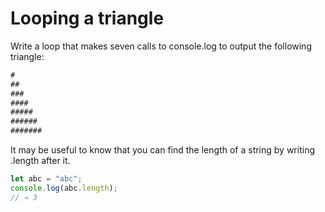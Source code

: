 # Looping a triangle

Write a loop that makes seven calls to console.log to output the following triangle:

```js
#
##
###
####
#####
######
#######
```

It may be useful to know that you can find the length of a string by writing .length after it.

```js
let abc = "abc";
console.log(abc.length);
// → 3
```